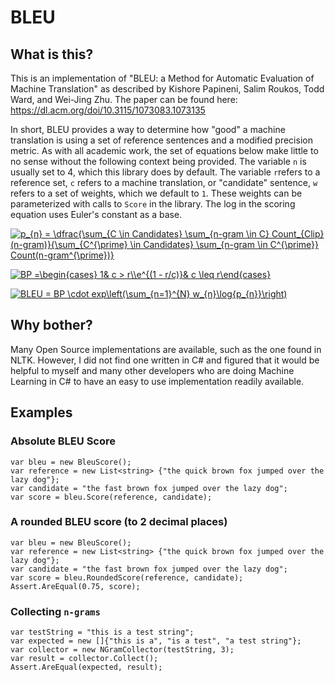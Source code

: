 # BLEU

## What is this?
This is an implementation of "BLEU: a Method for Automatic Evaluation of Machine Translation" as described by Kishore Papineni, Salim Roukos, Todd Ward, and Wei-Jing Zhu. The paper can be found here: https://dl.acm.org/doi/10.3115/1073083.1073135

In short, BLEU provides a way to determine how "good" a machine translation is using a set of reference sentences and a modified precision metric. As with all academic work, the set of equations below make little to no sense without the following context being provided. The variable `n` is usually set to 4, which this library does by default. The variable `r`refers to a reference set, `c` refers to a machine translation, or "candidate" sentence, `w` refers to a set of weights, which we default to `1`. These weights can be parameterized with calls to `Score` in the library. The log in the scoring equation uses Euler's constant as a base.

<a href="https://www.codecogs.com/eqnedit.php?latex=p_{n}&space;=&space;\dfrac{\sum_{C&space;\in&space;Candidates}&space;\sum_{n-gram&space;\in&space;C}&space;Count_{Clip}(n-gram)}{\sum_{C^{\prime}&space;\in&space;Candidates}&space;\sum_{n-gram&space;\in&space;C^{\prime}}&space;Count(n-gram^{\prime})}" target="_blank"><img src="https://latex.codecogs.com/gif.latex?p_{n}&space;=&space;\dfrac{\sum_{C&space;\in&space;Candidates}&space;\sum_{n-gram&space;\in&space;C}&space;Count_{Clip}(n-gram)}{\sum_{C^{\prime}&space;\in&space;Candidates}&space;\sum_{n-gram&space;\in&space;C^{\prime}}&space;Count(n-gram^{\prime})}" title="p_{n} = \dfrac{\sum_{C \in Candidates} \sum_{n-gram \in C} Count_{Clip}(n-gram)}{\sum_{C^{\prime} \in Candidates} \sum_{n-gram \in C^{\prime}} Count(n-gram^{\prime})}" /></a>


<a href="https://www.codecogs.com/eqnedit.php?latex=BP&space;=\begin{cases}&space;1&&space;c&space;>&space;r\\e^{(1&space;-&space;r/c)}&&space;c&space;\leq&space;r\end{cases}" target="_blank"><img src="https://latex.codecogs.com/gif.latex?BP&space;=\begin{cases}&space;1&&space;c&space;>&space;r\\e^{(1&space;-&space;r/c)}&&space;c&space;\leq&space;r\end{cases}" title="BP =\begin{cases} 1& c > r\\e^{(1 - r/c)}& c \leq r\end{cases}" /></a>

<a href="https://www.codecogs.com/eqnedit.php?latex=BLEU&space;=&space;BP&space;\cdot&space;exp\left(\sum_{n=1}^{N}&space;w_{n}\log{p_{n}}\right)" target="_blank"><img src="https://latex.codecogs.com/gif.latex?BLEU&space;=&space;BP&space;\cdot&space;exp\left(\sum_{n=1}^{N}&space;w_{n}\log{p_{n}}\right)" title="BLEU = BP \cdot exp\left(\sum_{n=1}^{N} w_{n}\log{p_{n}}\right)" /></a>

## Why bother?
Many Open Source implementations are available, such as the one found in NLTK. However, I did not find one written in C# and figured that it would be helpful to myself and many other developers who are doing Machine Learning in C# to have an easy to use implementation readily available.

## Examples

### Absolute BLEU Score
```
var bleu = new BleuScore();
var reference = new List<string> {"the quick brown fox jumped over the lazy dog"};
var candidate = "the fast brown fox jumped over the lazy dog";
var score = bleu.Score(reference, candidate);
```
### A rounded BLEU score (to 2 decimal places)
```
var bleu = new BleuScore();
var reference = new List<string> {"the quick brown fox jumped over the lazy dog"};
var candidate = "the fast brown fox jumped over the lazy dog";
var score = bleu.RoundedScore(reference, candidate);
Assert.AreEqual(0.75, score);
```
### Collecting `n-grams`
```
var testString = "this is a test string";
var expected = new []{"this is a", "is a test", "a test string"};
var collector = new NGramCollector(testString, 3);
var result = collector.Collect();
Assert.AreEqual(expected, result);
```
